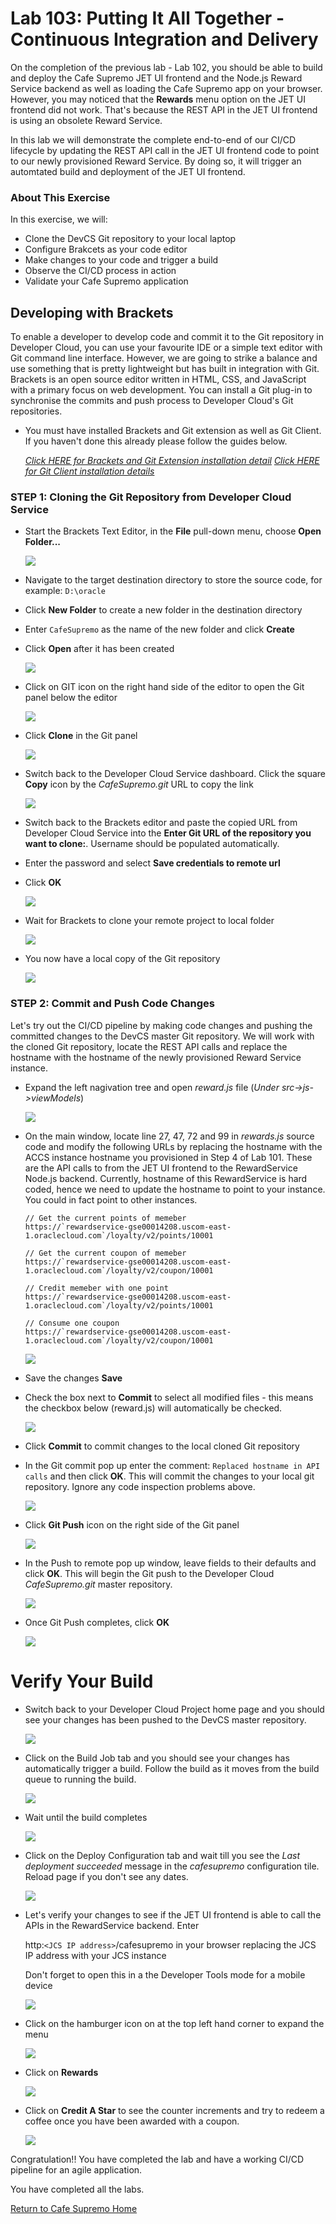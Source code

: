 

# Lab 103: Putting It All Together - Continuous Integration and Delivery

On the completion of the previous lab - Lab 102, you should be able to build and deploy the Cafe Supremo JET UI frontend and the Node.js Reward Service backend as well as loading the Cafe Supremo app on your browser. However, you may noticed that the **Rewards** menu option on the JET UI frontend did not work. That's because the REST API in the JET UI frontend is using an obsolete Reward Service.

In this lab we will demonstrate the complete end-to-end of our CI/CD lifecycle by updating the REST API call in the JET UI frontend code to point to our newly provisioned Reward Service. By doing so, it will trigger an automtated build and deployment of the JET UI frontend.

### About This Exercise

In this exercise, we will:

- Clone the DevCS Git repository to your local laptop
- Configure Brakcets as your code editor
- Make changes to your code and trigger a build
- Observe the CI/CD process in action
- Validate your Cafe Supremo application


## Developing with Brackets

To enable a developer to develop code and commit it to the Git repository in Developer Cloud, you can use your favourite IDE or a simple text editor with Git command line interface. However, we are going to strike a balance and use something that is pretty lightweight but has built in integration with Git. Brackets is an open source editor written in HTML, CSS, and JavaScript with a primary focus on web development. You can install a Git plug-in to synchronise the commits and push process to Developer Cloud's Git repositories.

- You must have installed Brackets and Git extension as well as Git Client. If you haven't done this already please follow the guides below.

  *[Click HERE for Brackets and Git Extension installation detail](BRACKETSinstall.md)*
  *[Click HERE for Git Client installation details](GITCLIENTinstall.md)*


### STEP 1: Cloning the Git Repository from Developer Cloud Service

- Start the Brackets Text Editor, in the **File** pull-down menu, choose **Open Folder...**

  ![](images/84.png)

- Navigate to the target destination directory to store the source code, for example: `D:\oracle`

- Click **New Folder** to create a new folder in the destination directory

- Enter `CafeSupremo` as the name of the new folder and click **Create**

- Click **Open** after it has been created

  ![](images/85.png)
  
- Click on GIT icon on the right hand side of the editor to open the Git panel below the editor

  ![](images/86.png)
  
- Click **Clone** in the Git panel

  ![](images/87.png)

- Switch back to the Developer Cloud Service dashboard. Click the square **Copy** icon by the *CafeSupremo.git* URL to copy the link

  ![](images/88.png)
  
- Switch back to the Brackets editor and paste the copied URL from Developer Cloud Service into the **Enter Git URL of the repository you want to clone:**. Username should be populated automatically.

- Enter the password and select **Save credentials to remote url**

- Click **OK**

  ![](images/89.png)

- Wait for Brackets to clone your remote project to local folder

  ![](images/90.png)

- You now have a local copy of the Git repository

  ![](images/91.png)


### STEP 2: Commit and Push Code Changes

Let's try out the CI/CD pipeline by making code changes and pushing the committed changes to the DevCS master Git repository. We will work with the cloned Git repository, locate the REST API calls and replace the hostname with the hostname of the newly provisioned Reward Service instance.

- Expand the left nagivation tree and open *reward.js* file (*Under src->js->viewModels*)

  ![](images/92.png)

- On the main window, locate line 27, 47, 72 and 99 in *rewards.js* source code and modify the following URLs by replacing the hostname with the ACCS instance hostname you provisioned in Step 4 of Lab 101. These are the API calls to from the JET UI frontend to the RewardService Node.js backend. Currently, hostname of this RewardService is hard coded, hence we need to update the hostname to point to your instance.  You could in fact point to other instances.
  
  ```
  // Get the current points of memeber
  https://`rewardservice-gse00014208.uscom-east-1.oraclecloud.com`/loyalty/v2/points/10001
  ```
  
  ```
  // Get the current coupon of memeber
  https://`rewardservice-gse00014208.uscom-east-1.oraclecloud.com`/loyalty/v2/coupon/10001
  ```
  
  ```
  // Credit memeber with one point
  https://`rewardservice-gse00014208.uscom-east-1.oraclecloud.com`/loyalty/v2/points/10001
  ```
  
  ```
  // Consume one coupon
  https://`rewardservice-gse00014208.uscom-east-1.oraclecloud.com`/loyalty/v2/coupon/10001
  ```
  
  ![](images/93.png)

- Save the changes **Save**

- Check the box next to **Commit** to select all modified files - this means the checkbox below (reward.js) will automatically be checked.

  ![](images/94.png)
  
- Click **Commit** to commit changes to the local cloned Git repository

- In the Git commit pop up enter the comment: `Replaced hostname in API calls` and then click **OK**. This will commit the changes to your local git repository. Ignore any code inspection problems above.

  ![](images/95.png)

- Click **Git Push** icon on the right side of the Git panel

  ![](images/96.png)
  
- In the Push to remote pop up window, leave fields to their defaults and click **OK**. This will begin the Git push to the Developer Cloud *CafeSupremo.git* master repository.

  ![](images/97.png)
  
- Once Git Push completes, click **OK**

  ![](images/98.png)
  
  
  
# Verify Your Build

- Switch back to your Developer Cloud Project home page and you should see your changes has been pushed to the DevCS master repository.

  ![](images/99.png)

- Click on the Build Job tab and you should see your changes has automatically trigger a build. Follow the build as it moves from the build queue to running the build.

  ![](images/100.png)
  
- Wait until the build completes

  ![](images/101.png)
  
- Click on the Deploy Configuration tab and wait till you see the *Last deployment succeeded* message in the *cafesupremo* configuration tile. Reload page if you don't see any dates.

  ![](images/102.png)

- Let's verify your changes to see if the JET UI frontend is able to call the APIs in the RewardService backend. Enter

  http:`<JCS IP address>`/cafesupremo in your browser replacing the JCS IP address with your JCS instance
  
  Don't forget to open this in a the Developer Tools mode for a mobile device
  
  ![](images/77.png)
  
- Click on the hamburger icon on at the top left hand corner to expand the menu

  ![](images/77.png)
  
- Click on **Rewards**

  ![](images/74.png)
  
- Click on **Credit A Star** to see the counter increments and try to redeem a coffee once you have been awarded with a coupon.

  ![](images/75.png)
  



Congratulation!! You have completed the lab and have a working CI/CD pipeline for an agile application.


You have completed all the labs.


[Return to Cafe Supremo Home](README.md)
